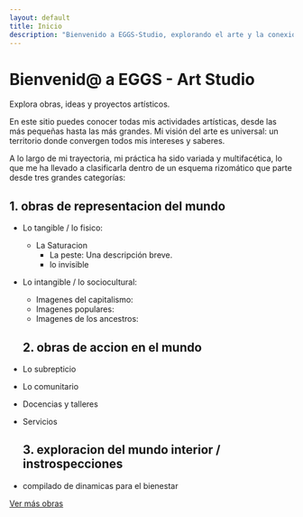 ```yaml
---
layout: default
title: Inicio
description: "Bienvenido a EGGS-Studio, explorando el arte y la conexión visual."
---
```


# Bienvenid@ a EGGS - Art Studio

Explora obras, ideas y proyectos artísticos.

En este sitio puedes conocer todas mis actividades artísticas, desde las más pequeñas hasta las más grandes. Mi visión del arte es universal: un territorio donde convergen todos mis intereses y saberes.

A lo largo de mi trayectoria, mi práctica ha sido variada y multifacética, lo que me ha llevado a clasificarla dentro de un esquema rizomático que parte desde tres grandes categorías:


## 1. obras de representacion del mundo
- Lo tangible / lo fisico:
  - La Saturacion
    - La peste: Una descripción breve.
    - lo invisible
- Lo intangible / lo sociocultural:
  - Imagenes del capitalismo:
  - Imagenes populares:
  - Imagenes de los ancestros:

  ## 2. obras de accion en el mundo
- Lo subrepticio
- Lo comunitario
- Docencias y talleres
- Servicios

  ## 3. exploracion del mundo interior / instrospecciones
- compilado de dinamicas para el bienestar
  
[Ver más obras](exhibiciones.html)
